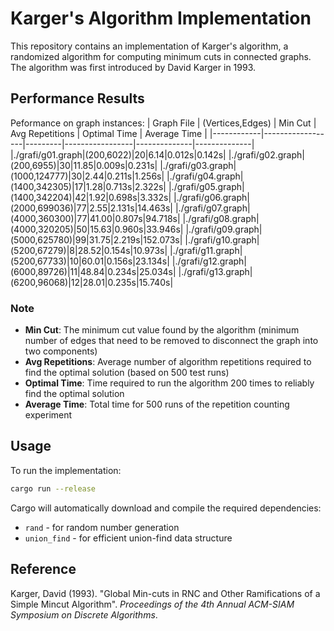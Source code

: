 # Karger's Algorithm Implementation
This repository contains an implementation of Karger's algorithm, a randomized algorithm for computing minimum cuts in connected graphs. The algorithm was first introduced by David Karger in 1993.


## Performance Results

Peformance on graph instances:
| Graph File | (Vertices,Edges) | Min Cut | Avg Repetitions | Optimal Time | Average Time |
|------------|------------------|---------|-----------------|--------------|--------------|
|./grafi/g01.graph|(200,6022)|20|6.14|0.012s|0.142s|
|./grafi/g02.graph|(200,6955)|30|11.85|0.009s|0.231s|
|./grafi/g03.graph|(1000,124777)|30|2.44|0.211s|1.256s|
|./grafi/g04.graph|(1400,342305)|17|1.28|0.713s|2.322s|
|./grafi/g05.graph|(1400,342204)|42|1.92|0.698s|3.332s|
|./grafi/g06.graph|(2000,699036)|77|2.55|2.131s|14.463s|
|./grafi/g07.graph|(4000,360300)|77|41.00|0.807s|94.718s|
|./grafi/g08.graph|(4000,320205)|50|15.63|0.960s|33.946s|
|./grafi/g09.graph|(5000,625780)|99|31.75|2.219s|152.073s|
|./grafi/g10.graph|(5200,67279)|8|28.52|0.154s|10.973s|
|./grafi/g11.graph|(5200,67733)|10|60.01|0.156s|23.134s|
|./grafi/g12.graph|(6000,89726)|11|48.84|0.234s|25.034s|
|./grafi/g13.graph|(6200,96068)|12|28.01|0.235s|15.740s|
### Note

- **Min Cut**: The minimum cut value found by the algorithm (minimum number of edges that need to be removed to disconnect the graph into two components)
- **Avg Repetitions**: Average number of algorithm repetitions required to find the optimal solution (based on 500 test runs)
- **Optimal Time**: Time required to run the algorithm 200 times to reliably find the optimal solution
- **Average Time**: Total time for 500 runs of the repetition counting experiment


## Usage
To run the implementation:

```bash
cargo run --release
```
Cargo will automatically download and compile the required dependencies:
- `rand` - for random number generation
- `union_find` - for efficient union-find data structure

## Reference
Karger, David (1993). "Global Min-cuts in RNC and Other Ramifications of a Simple Mincut Algorithm". *Proceedings of the 4th Annual ACM-SIAM Symposium on Discrete Algorithms*.
